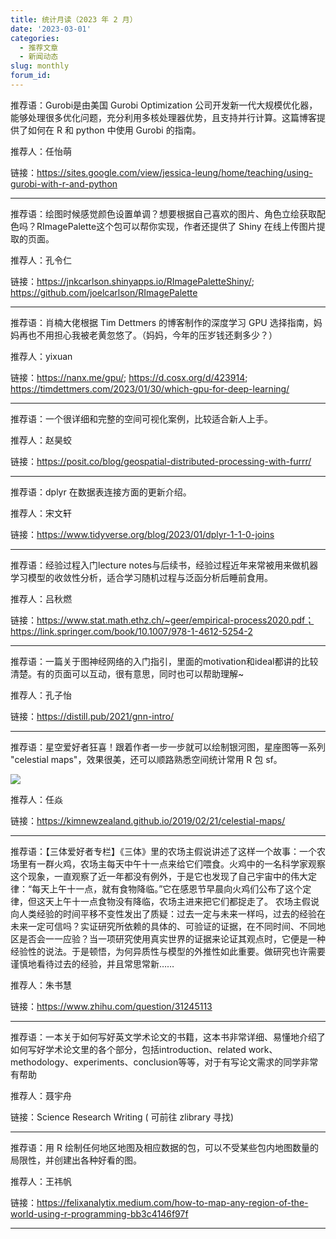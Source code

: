 ```yaml
---
title: 统计月读（2023 年 2 月）
date: '2023-03-01'
categories:
  - 推荐文章
  - 新闻动态
slug: monthly
forum_id: 
---
```


推荐语：Gurobi是由美国 Gurobi Optimization 公司开发新一代大规模优化器，能够处理很多优化问题，充分利用多核处理器优势，且支持并行计算。这篇博客提供了如何在 R 和 python 中使用 Gurobi 的指南。

推荐人：任怡萌

链接：https://sites.google.com/view/jessica-leung/home/teaching/using-gurobi-with-r-and-python

---

推荐语：绘图时候感觉颜色设置单调？想要根据自己喜欢的图片、角色立绘获取配色吗？RImagePalette这个包可以帮你实现，作者还提供了 Shiny 在线上传图片提取的页面。

推荐人：孔令仁

链接：https://jnkcarlson.shinyapps.io/RImagePaletteShiny/; https://github.com/joelcarlson/RImagePalette

---

推荐语：肖楠大佬根据 Tim Dettmers 的博客制作的深度学习 GPU 选择指南，妈妈再也不用担心我被老黄忽悠了。（妈妈，今年的压岁钱还剩多少？）

推荐人：yixuan

链接：https://nanx.me/gpu/; https://d.cosx.org/d/423914; https://timdettmers.com/2023/01/30/which-gpu-for-deep-learning/

---

推荐语：一个很详细和完整的空间可视化案例，比较适合新人上手。

推荐人：赵昊蛟

链接：https://posit.co/blog/geospatial-distributed-processing-with-furrr/

---

推荐语：dplyr 在数据表连接方面的更新介绍。

推荐人：宋文轩

链接：https://www.tidyverse.org/blog/2023/01/dplyr-1-1-0-joins

---

推荐语：经验过程入门lecture notes与后续书，经验过程近年来常被用来做机器学习模型的收敛性分析，适合学习随机过程与泛函分析后睡前食用。

推荐人：吕秋燃

链接：https://www.stat.math.ethz.ch/~geer/empirical-process2020.pdf；https://link.springer.com/book/10.1007/978-1-4612-5254-2

---

推荐语：一篇关于图神经网络的入门指引，里面的motivation和ideal都讲的比较清楚。有的页面可以互动，很有意思，同时也可以帮助理解~

推荐人：孔子怡

链接：https://distill.pub/2021/gnn-intro/

---

推荐语：星空爱好者狂喜！跟着作者一步一步就可以绘制银河图，星座图等一系列 "celestial maps"，效果很美，还可以顺路熟悉空间统计常用 R 包 sf。

![](https://camo.githubusercontent.com/78486d094fb22b73c6342454d32d2818521939a2905aa3935ee6a9660f42b122/68747470733a2f2f6b696d6e65777a65616c616e642e6769746875622e696f2f706f73742f63656c65737469616c6d6170735f66696c65732f6669677572652d68746d6c2f73746172253230706c6f742d322e706e67)

推荐人：任焱

链接：https://kimnewzealand.github.io/2019/02/21/celestial-maps/

---

推荐语：【三体爱好者专栏】《三体》里的农场主假说讲述了这样一个故事：一个农场里有一群火鸡，农场主每天中午十一点来给它们喂食。火鸡中的一名科学家观察这个现象，一直观察了近一年都没有例外，于是它也发现了自己宇宙中的伟大定律：“每天上午十一点，就有食物降临。”它在感恩节早晨向火鸡们公布了这个定律，但这天上午十一点食物没有降临，农场主进来把它们都捉走了。
农场主假说向人类经验的时间平移不变性发出了质疑：过去一定与未来一样吗，过去的经验在未来一定可信吗？实证研究所依赖的具体的、可验证的证据，在不同时间、不同地区是否会一一应验？当一项研究使用真实世界的证据来论证其观点时，它便是一种经验性的说法。于是顿悟，为何异质性与模型的外推性如此重要。做研究也许需要谨慎地看待过去的经验，并且常思常新……

推荐人：朱书慧

链接：https://www.zhihu.com/question/31245113

---

推荐语：一本关于如何写好英文学术论文的书籍，这本书非常详细、易懂地介绍了如何写好学术论文里的各个部分，包括introduction、related work、methodology、experiments、conclusion等等，对于有写论文需求的同学非常有帮助

推荐人：聂宇舟

链接：Science Research Writing ( 可前往 zlibrary 寻找)

---

推荐语：用 R 绘制任何地区地图及相应数据的包，可以不受某些包内地图数量的局限性，并创建出各种好看的图。

推荐人：王祎帆

链接：https://felixanalytix.medium.com/how-to-map-any-region-of-the-world-using-r-programming-bb3c4146f97f

---